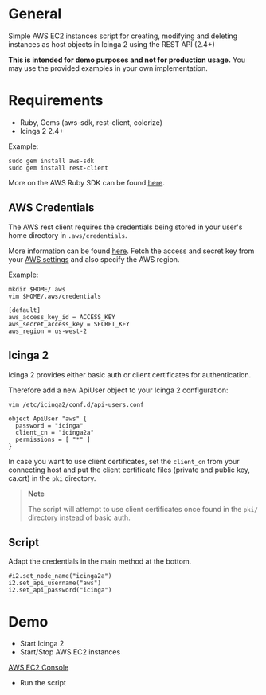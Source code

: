 # General

Simple AWS EC2 instances script for creating, modifying and
deleting instances as host objects in Icinga 2 using the REST API (2.4+)

**This is intended for demo purposes and not for production usage.**
You may use the provided examples in your own implementation.

# Requirements

* Ruby, Gems (aws-sdk, rest-client, colorize)
* Icinga 2 2.4+

Example:

    sudo gem install aws-sdk
    sudo gem install rest-client

More on the AWS Ruby SDK can be found [here](http://docs.aws.amazon.com/sdkforruby/api/index.html).

## AWS Credentials

The AWS rest client requires the credentials being stored
in your user's home directory in `.aws/credentials`.

More information can be found [here](http://blogs.aws.amazon.com/security/post/Tx3D6U6WSFGOK2H/A-New-and-Standardized-Way-to-Manage-Credentials-in-the-AWS-SDKs).
Fetch the access and secret key from your [AWS settings](https://console.aws.amazon.com/iam/home?region=us-west-2#security_credential)
and also specify the AWS region.

Example:

    mkdir $HOME/.aws
    vim $HOME/.aws/credentials

    [default]
    aws_access_key_id = ACCESS_KEY
    aws_secret_access_key = SECRET_KEY
    aws_region = us-west-2

## Icinga 2

Icinga 2 provides either basic auth or client certificates for authentication.

Therefore add a new ApiUser object to your Icinga 2 configuration:

    vim /etc/icinga2/conf.d/api-users.conf

    object ApiUser "aws" {
      password = "icinga"
      client_cn = "icinga2a"
      permissions = [ "*" ]
    }

In case you want to use client certificates, set the `client_cn` from your connecting
host and put the client certificate files (private and public key, ca.crt) in the `pki`
directory.

> **Note**
>
> The script will attempt to use client certificates once found in the `pki/` directory
> instead of basic auth.

## Script

Adapt the credentials in the main method at the bottom.

    #i2.set_node_name("icinga2a")
    i2.set_api_username("aws")
    i2.set_api_password("icinga")


# Demo

* Start Icinga 2
* Start/Stop AWS EC2 instances

[AWS EC2 Console](https://us-west-2.console.aws.amazon.com/ec2/v2/home?region=us-west-2#Instances:sort=desc:statusChecks)

* Run the script
